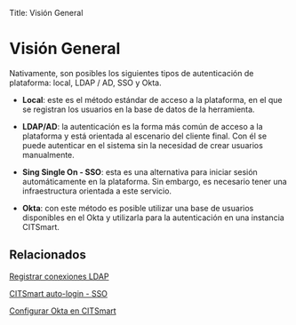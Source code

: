 Title: Visión General

# Visión General

Nativamente, son posibles los siguientes tipos de autenticación de plataforma: local, LDAP / AD, SSO y Okta.

- **Local**: este es el método estándar de acceso a la plataforma, en el que se registran los usuarios en la base de datos de la herramienta.

- **LDAP/AD**: la autenticación es la forma más común de acceso a la plataforma y está orientada al escenario del cliente final. Con él se puede autenticar en el sistema sin la necesidad de crear usuarios manualmente.

- **Sing Single On - SSO**: esta es una alternativa para iniciar sesión automáticamente en la plataforma. Sin embargo, es necesario tener una infraestructura orientada a este servicio.

- **Okta**: con este método es posible utilizar una base de usuarios disponibles en el Okta y utilizarla para la autenticación en una instancia CITSmart.

## Relacionados

[Registrar conexiones LDAP][1]

[CITSmart auto-login - SSO][2]

[Configurar Okta en CITSmart][3]

[1]:/es-es/citsmart-7/platform-administration/authentication/ldap.html

[2]:/es-es/citsmart-7/platform-administration/authentication/sso.html

[3]:/es-es/citsmart-7/platform-administration/authentication/okta.html
